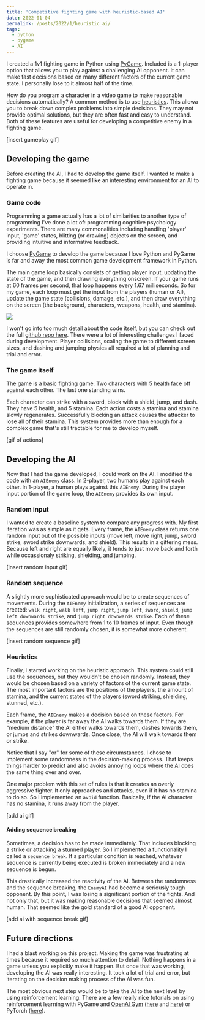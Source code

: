 ```yaml
---
title: 'Competitive fighting game with heuristic-based AI'
date: 2022-01-04
permalink: /posts/2022/1/heuristic_ai/
tags:
  - python
  - pygame
  - AI
---
```


I created a 1v1 fighting game in Python using [PyGame](https://www.pygame.org/wiki/about). Included is a 1-player option that allows you to play against a challenging AI opponent. It can make fast decisions based on many different factors of the current game state. I personally lose to it almost half of the time.  

How do you program a character in a video game to make reasonable decisions automatically? A common method is to use [heuristics](https://optimization.mccormick.northwestern.edu/index.php/Heuristic_algorithms). This allowa you to break down complex problems into simple decisions. They may not provide optimal solutions, but they are often fast and easy to understand. Both of these features are useful for developing a competitive enemy in a fighting game.

[insert gameplay gif]

## Developing the game

Before creating the AI, I had to develop the game itself. I wanted to make a fighting game because it seemed like an interesting environment for an AI to operate in.  

### Game code

Programming a game actually has a lot of similarities to another type of programming I've done a lot of: programming cognitive psychology experiments. There are many commonalities including handling 'player' input, 'game' states, blitting (or drawing) objects on the screen, and providing intuitive and informative feedback. 

I choose [PyGame](https://www.pygame.org/wiki/about) to develop the game because I love Python and PyGame is far and away the most common game development framework in Python. 

The main game loop basically consists of getting player input, updating the state of the game, and then drawing everything onscreen. If your game runs at 60 frames per second, that loop happens every 1.67 milliseconds. So for my game, each loop must get the input from the players (human or AI), update the game state (collisions, damage, etc.), and then draw everything on the screen (the background, characters, weapons, health, and stamina).

![](https://williamthyer.github.io/images/heuristics_ai/game_loop.png)

I won't go into too much detail about the code itself, but you can check out the full [github repo here](https://github.com/WilliamThyer/Vorpal). There were a lot of interesting challenges I faced during development. Player collisions, scaling the game to different screen sizes, and dashing and jumping physics all required a lot of planning and trial and error.

### The game itself

The game is a basic fighting game. Two characters with 5 health face off against each other. The last one standing wins.

Each character can strike with a sword, block with a shield, jump, and dash. They have 5 health, and 5 stamina. Each action costs a stamina and stamina slowly regenerates. Successfully blocking an attack causes the attacker to lose all of their stamina. This system provides more than enough for a complex game that's still tractable for me to develop myself.

[gif of actions]

## Developing the AI

Now that I had the game developed, I could work on the AI. I modified the code with an `AIEnemy` class. In 2-player, two humans play against each other. In 1-player, a human plays against this `AIEnemy`. During the player input portion of the game loop, the `AIEnemy` provides its own input.

### Random input 
I wanted to create a baseline system to compare any progress with. My first iteration was as simple as it gets. Every frame, the `AIEnemy` class returns one random input out of the possible inputs (move left, move right, jump, sword strike, sword strike downwards, and shield). This results in a gittering mess. Because left and right are equally likely, it tends to just move back and forth while occassionaly striking, shielding, and jumping.

[insert random input gif]

### Random sequence

A slightly more sophisticated approach would be to create sequences of movements. During the `AIEnemy` initialization, a series of sequences are created: `walk right`, `walk left`, `jump right`, `jump left`, `sword`, `shield`, `jump left downwards strike`, and `jump right downwards strike`. Each of these sequences provides somewhere from 1 to 10 frames of input. Even though the sequences are still randomly chosen, it is somewhat more coherent. 

[insert random sequence gif]

### Heuristics

Finally, I started working on the heuristic approach. This system could still use the sequences, but they wouldn't be chosen randomly. Instead, they would be chosen based on a variety of factors of the current game state. The most important factors are the positions of the players, the amount of stamina, and the current states of the players (sword striking, shielding, stunned, etc.). 

Each frame, the `AIEnemy` makes a decision based on these factors. For example, if the player is far away the AI walks towards them. If they are "medium distance" the AI either walks towards them, dashes towards them, or jumps and strikes downwards. Once close, the AI will walk towards them or strike.

Notice that I say "or" for some of these circumstances. I chose to implement some randomness in the decision-making process. That keeps things harder to predict and also avoids annoying loops where the AI does the same thing over and over.

One major problem with this set of rules is that it creates an overly aggressive fighter. It only approaches and attacks, even if it has no stamina to do so. So I implemented an `avoid` function. Basically, if the AI character has no stamina, it runs away from the player.

[add ai gif]

#### Adding sequence breaking
Sometimes, a decision has to be made immediately. That includes blocking a strike or attacking a stunned player. So I implemented a functionality I called a `sequence break`. If a particular condition is reached, whatever sequence is currently being executed is broken immediately and a new sequence is begun.

This drastically increased the reactivity of the AI. Between the randomness and the sequence breaking, the `EnemyAI` had become a seriously tough opponent. By this point, I was losing a significant portion of the fights. And not only that, but it was making reasonable decisions that seemed almost human. That seemed like the gold standard of a good AI opponent.

[add ai with sequence break gif]

## Future directions

I had a blast working on this project. Making the game was frustrating at times because it required so much attention to detail. Nothing happens in a game unless you explicitly make it happen. But once that was working, developing the AI was really interesting. It took a lot of trial and error, but iterating on the decision making process of the AI was fun. 

The most obvious next step would be to take the AI to the next level by using reinforcement learning. There are a few really nice tutorials on using reinforcement learning with PyGame and [OpenAI Gym](https://gym.openai.com/) ([here](https://towardsdatascience.com/ultimate-guide-for-reinforced-learning-part-1-creating-a-game-956f1f2b0a91) and [here](https://www.learndatasci.com/tutorials/reinforcement-q-learning-scratch-python-openai-gym/)) or PyTorch ([here](https://www.python-engineer.com/posts/teach-ai-snake-reinforcement-learning/)).
